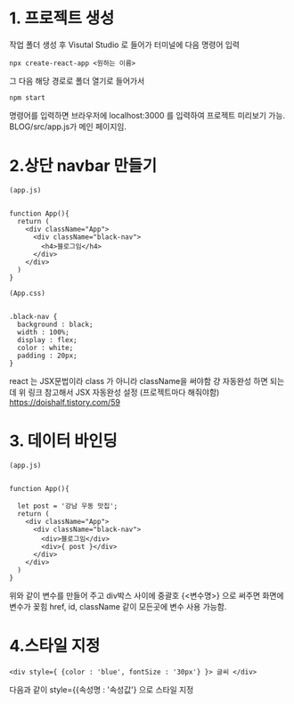 # 1. 프로젝트 생성
작업 폴더 생성 후 Visutal Studio 로 들어가 터미널에 다음 명령어 입력
```
npx create-react-app <원하는 이름>
```
그 다음 해당 경로로 폴더 열기로 들어가서 
```
npm start
```
명령어를 입력하면 브라우저에 localhost:3000 를 입력하여 프로젝트 미리보기 가능.
BLOG/src/app.js가 메인 페이지임.

# 2.상단 navbar 만들기

```
(app.js)


function App(){
  return (
    <div className="App">
      <div className="black-nav">
        <h4>블로그임</h4>
      </div>
    </div>
  )
}
```

```
(App.css)


.black-nav {
  background : black;
  width : 100%;
  display : flex;
  color : white;
  padding : 20px;
}
```

react 는 JSX문법이라 class 가 아니라 className을 써야함
걍 자동완성 하면 되는데 위 링크 참고해서 JSX 자동완성 설정 (프로젝트마다 해줘야함)
https://doishalf.tistory.com/59

# 3. 데이터 바인딩
```
(app.js)


function App(){

  let post = '강남 우동 맛집';
  return (
    <div className="App">
      <div className="black-nav">
        <div>블로그임</div>
        <div>{ post }</div>
      </div>
    </div>
  )
}
```
위와 같이 변수를 만들어 주고
div박스 사이에 중괄호 {<변수명>} 으로 써주면 화면에 변수가 꽂힘
href, id, className 같이 모든곳에 변수 사용 가능함.

# 4.스타일 지정
```
<div style={ {color : 'blue', fontSize : '30px'} }> 글씨 </div>
```
다음과 같이 style={{속성명 : '속성값'} 으로 스타일 지정
